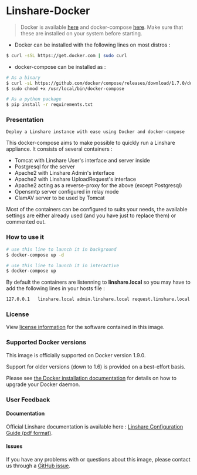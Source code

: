 # Linshare-Docker

> Docker is available [here](https://www.docker.com/products/docker) and docker-compose [here](https://docs.docker.com/compose).
> Make sure that these are installed on your system before starting.

* Docker can be installed with the following lines on most distros :

```bash
$ curl -sSL https://get.docker.com | sudo curl
```

* docker-compose can be installed as :

```bash
# As a binary
$ curl -sL https://github.com/docker/compose/releases/download/1.7.0/docker-compose-`uname -s`-`uname -m` | sudo tee /usr/local/bin/docker-compose > /dev/null
$ sudo chmod +x /usr/local/bin/docker-compose

# As a python package
$ pip install -r requirements.txt
```

### Presentation

    Deploy a Linshare instance with ease using Docker and docker-compose

This docker-compose aims to make possible to quickly run a Linshare appliance.
It consists of several containers :

* Tomcat with Linshare User's interface and server inside
* Postgresql for the server
* Apache2 with Linshare Admin's interface
* Apache2 with Linshare UploadRequest's interface
* Apache2 acting as a reverse-proxy for the above (except Postgresql)
* Opensmtp server configured in relay mode
* ClamAV server to be used by Tomcat

Most of the containers can be configured to suits your needs, the available settings are either already used (and you have just to replace them) or commented out.


### How to use it

```bash
# use this line to launch it in background
$ docker-compose up -d

# use this line to launch it in interactive
$ docker-compose up
```

By default the containers are listenning to **linshare.local** so you may have to add the following lines in your hosts file :

```bash
127.0.0.1   linshare.local admin.linshare.local request.linshare.local
```

### License

View [license information](http://www.linshare.org/licenses/LinShare-License_AfferoGPL-v3_en.pdf) for the software contained in this image.

### Supported Docker versions

This image is officially supported on Docker version 1.9.0.

Support for older versions (down to 1.6) is provided on a best-effort basis.

Please see [the Docker installation documentation](https://docs.docker.com/installation/) for details on how to upgrade your Docker daemon.


### User Feedback

#### Documentation

Official Linshare documentation is available here : [Linshare Configuration Guide (pdf format)](http://download.linshare.org/documentation/admins/Linagora_DOC_LinShare-1.7.0_Guide-Config-Admin_fr_20150303.pdf).


#### Issues

If you have any problems with or questions about this image, please contact us through a [GitHub issue](https://github.com/linagora/linshare-backend/issues).

